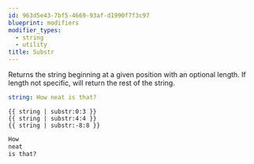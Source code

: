 ```yaml
---
id: 963d5e43-7bf5-4669-93af-d1990f7f3c97
blueprint: modifiers
modifier_types:
  - string
  - utility
title: Substr
---
```

Returns the string beginning at a given position with an optional length.
If length not specific, will return the rest of the string.

```yaml
string: How neat is that?
```

```
{{ string | substr:0:3 }}
{{ string | substr:4:4 }}
{{ string | substr:-8:8 }}

```

```html
How
neat
is that?
```
